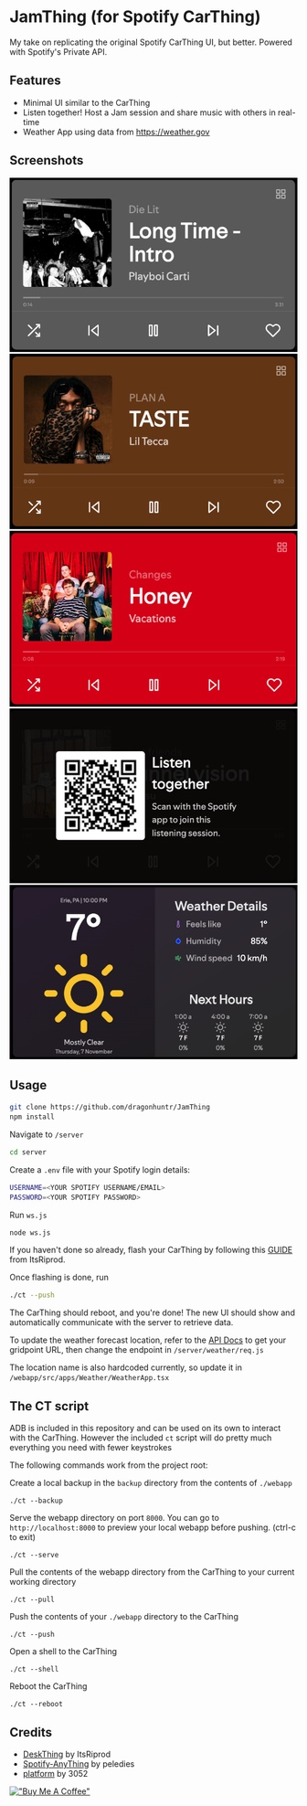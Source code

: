 # JamThing (for Spotify CarThing)

My take on replicating the original Spotify CarThing UI, but better. Powered with Spotify's Private API.

## Features

- Minimal UI similar to the CarThing
- Listen together! Host a Jam session and share music with others in real-time
- Weather App using data from https://weather.gov

## Screenshots
![player1](https://github.com/dragonhuntr/JamThing/blob/main/images/player1.png?raw=true)
![player2](https://github.com/dragonhuntr/JamThing/blob/main/images/player2.png?raw=true)
![player3](https://github.com/dragonhuntr/JamThing/blob/main/images/player3.png?raw=true)
![jam](https://github.com/dragonhuntr/JamThing/blob/main/images/jam.png?raw=true)
![weather](https://github.com/dragonhuntr/JamThing/blob/main/images/weather.png?raw=true)


## Usage

```bash
git clone https://github.com/dragonhuntr/JamThing
npm install
```

Navigate to `/server`
```bash
cd server
```

Create a `.env` file with your Spotify login details:
```bash
USERNAME=<YOUR SPOTIFY USERNAME/EMAIL>
PASSWORD=<YOUR SPOTIFY PASSWORD>
```

Run `ws.js`
```bash
node ws.js
```

If you haven't done so already, flash your CarThing by following this [GUIDE](https://github.com/ItsRiprod/DeskThing?tab=readme-ov-file#flashing) from ItsRiprod.

Once flashing is done, run
```bash
./ct --push
```

The CarThing should reboot, and you're done! The new UI should show and automatically communicate with the server to retrieve data.

To update the weather forecast location, refer to the [API Docs](https://www.weather.gov/documentation/services-web-api) to get your gridpoint URL, then change the endpoint in `/server/weather/req.js`

The location name is also hardcoded currently, so update it in `/webapp/src/apps/Weather/WeatherApp.tsx`

## The CT script
ADB is included in this repository and can be used on its own to interact with the CarThing. However the included `ct` script will do pretty much everything you need with fewer keystrokes

The following commands work from the project root:

Create a local backup in the `backup` directory from the contents of `./webapp`
```
./ct --backup
```

Serve the webapp directory on port `8000`. You can go to `http://localhost:8000` to preview your local webapp before pushing. (ctrl-c to exit)
```
./ct --serve
```

Pull the contents of the webapp directory from the CarThing to your current working directory
```
./ct --pull
```

Push the contents of your `./webapp` directory to the CarThing
```
./ct --push
```

Open a shell to the CarThing
```
./ct --shell
```

Reboot the CarThing
```
./ct --reboot
```

## Credits
- [DeskThing](https://github.com/ItsRiprod/DeskThing) by ItsRiprod
- [Spotify-AnyThing](https://github.com/peledies/spotify-any-thing) by peledies
- [platform](https://github.com/3052/platform/tree/v1.4.9/spotify) by 3052

[!["Buy Me A Coffee"](https://www.buymeacoffee.com/assets/img/custom_images/orange_img.png)](https://www.buymeacoffee.com/waisoon)